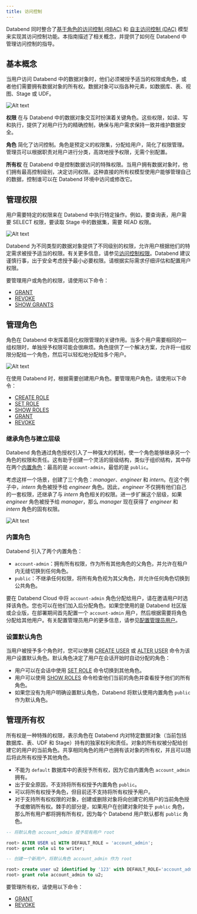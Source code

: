 ```yaml
---
title: 访问控制
---
```


Databend 同时整合了[基于角色的访问控制 (RBAC)](https://en.wikipedia.org/wiki/Role-based_access_control) 和 [自主访问控制 (DAC)](https://en.wikipedia.org/wiki/Discretionary_access_control) 模型来实现其访问控制功能。本指南描述了相关概念，并提供了如何在 Databend 中管理访问控制的指导。

## 基本概念

当用户访问 Databend 中的数据对象时，他们必须被授予适当的权限或角色，或者他们需要拥有数据对象的所有权。数据对象可以指各种元素，如数据库、表、视图、Stage 或 UDF。

![Alt text](/img/guides/access-control-1.png)

**权限** 在与 Databend 中的数据对象交互时扮演着关键角色。这些权限，如读、写和执行，提供了对用户行为的精确控制，确保与用户需求保持一致并维护数据安全。

**角色** 简化了访问控制。角色是预定义的权限集，分配给用户，简化了权限管理。管理员可以根据职责对用户进行分类，高效地授予权限，无需个别配置。

**所有权** 在 Databend 中是控制数据访问的特殊权限。当用户拥有数据对象时，他们拥有最高控制级别，决定访问权限。这种直接的所有权模型使用户能够管理自己的数据，控制谁可以在 Databend 环境中访问或修改它。

## 管理权限

用户需要特定的权限来在 Databend 中执行特定操作。例如，要查询表，用户需要 SELECT 权限，要读取 Stage 中的数据集，需要 READ 权限。

![Alt text](/img/guides/access-control-2.png)

Databend 为不同类型的数据对象提供了不同级别的权限，允许用户根据他们的特定需求被授予适当的权限。有关更多信息，请参见[访问控制权限](/sql/sql-reference/access-control-privileges)。Databend 建议谨慎行事，出于安全考虑授予最小必要权限。请根据实际需求仔细评估和配置用户权限。

要管理用户或角色的权限，请使用以下命令：

- [GRANT](/sql/sql-commands/ddl/user/grant)
- [REVOKE](/sql/sql-commands/ddl/user/revoke)
- [SHOW GRANTS](/sql/sql-commands/ddl/user/show-grants)

## 管理角色

角色在 Databend 中发挥着简化权限管理的关键作用。当多个用户需要相同的一组权限时，单独授予权限可能会很麻烦。角色提供了一个解决方案，允许将一组权限分配给一个角色，然后可以轻松地分配给多个用户。

![Alt text](/img/guides/access-control-3.png)

在使用 Databend 时，根据需要创建用户角色。要管理用户角色，请使用以下命令：

- [CREATE ROLE](/sql/sql-commands/ddl/user/user-create-role)
- [SET ROLE](/sql/sql-commands/ddl/user/user-set-role)
- [SHOW ROLES](/sql/sql-commands/ddl/user/user-show-roles)
- [GRANT](/sql/sql-commands/ddl/user/grant)
- [REVOKE](/sql/sql-commands/ddl/user/revoke)

### 继承角色与建立层级

Databend 角色通过角色授权引入了一种强大的机制，使一个角色能够继承另一个角色的权限和责任。这有助于创建一个灵活的层级结构，类似于组织结构，其中存在两个[内置角色](#built-in-roles)：最高的是 `account-admin`，最低的是 `public`。

考虑这样一个场景，创建了三个角色：_manager_、_engineer_ 和 _intern_。在这个例子中，_intern_ 角色被授予给 _engineer_ 角色。因此，_engineer_ 不仅拥有他们自己的一套权限，还继承了与 _intern_ 角色相关的权限。进一步扩展这个层级，如果 _engineer_ 角色被授予给 _manager_，那么 _manager_ 现在获得了 _engineer_ 和 _intern_ 角色的固有权限。

![Alt text](/img/guides/access-control-4.png)

### 内置角色

Databend 引入了两个内置角色：

- `account-admin`：拥有所有权限，作为所有其他角色的父角色，并允许在租户内无缝切换到任何角色。
- `public`：不继承任何权限，将所有角色视为其父角色，并允许任何角色切换到公共角色。

要在 Databend Cloud 中将 `account-admin` 角色分配给用户，请在邀请用户时选择该角色。您也可以在他们加入后分配角色。如果您使用的是 Databend 社区版或企业版，在部署期间首先配置一个 `account-admin` 用户，然后根据需要将角色分配给其他用户。有关配置管理员用户的更多信息，请参见[配置管理员用户](/guides/deploy/admin-users)。

### 设置默认角色

当用户被授予多个角色时，您可以使用 [CREATE USER](/sql/sql-commands/ddl/user/user-create-user) 或 [ALTER USER](/sql/sql-commands/ddl/user/user-alter-user) 命令为该用户设置默认角色。默认角色决定了用户在会话开始时自动分配的角色：

- 用户可以在会话中使用 [SET ROLE](/sql/sql-commands/ddl/user/user-set-role) 命令切换到其他角色。
- 用户可以使用 [SHOW ROLES](/sql/sql-commands/ddl/user/user-show-roles) 命令检查他们当前的角色并查看授予他们的所有角色。
- 如果您没有为用户明确设置默认角色，Databend 将默认使用内置角色 `public` 作为默认角色。

## 管理所有权

所有权是一种特殊的权限，表示角色在 Databend 内对特定数据对象（当前包括数据库、表、UDF 和 Stage）持有的独家权利和责任。对象的所有权被分配给创建它的用户的当前角色。共享相同角色的用户也拥有该对象的所有权，并且可以随后将此所有权授予其他角色。

- 不能为 `default` 数据库中的表授予所有权，因为它由内置角色 `account_admin` 拥有。
- 出于安全原因，不支持将所有权授予内置角色 `public`。
- 可以将所有权授予角色，但目前还不支持将所有权授予用户。
- 对于支持所有权权限的对象，创建或删除对象将向创建它的用户的当前角色授予或撤销所有权。棘手的部分是，如果用户在创建对象时处于 `public` 角色，那么所有用户都将拥有所有权，因为每个 Databend 用户默认都有 `public` 角色。

```sql
-- 将默认角色 account_admin 授予现有用户 root

root> ALTER USER u1 WITH DEFAULT_ROLE = 'account_admin';
root> grant role u1 to writer;

-- 创建一个新用户，将默认角色 account_admin 作为 root

root> create user u2 identified by '123' with DEFAULT_ROLE='account_admin';
root> grant role account_admin to u2;

```

要管理所有权，请使用以下命令：

- [GRANT](/sql/sql-commands/ddl/user/grant)
- [REVOKE](/sql/sql-commands/ddl/user/revoke)
